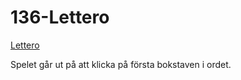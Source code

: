 # 136-Lettero

[Lettero](https://youtu.be/sBCz6atTRZk)

Spelet går ut på att klicka på första bokstaven i ordet.
